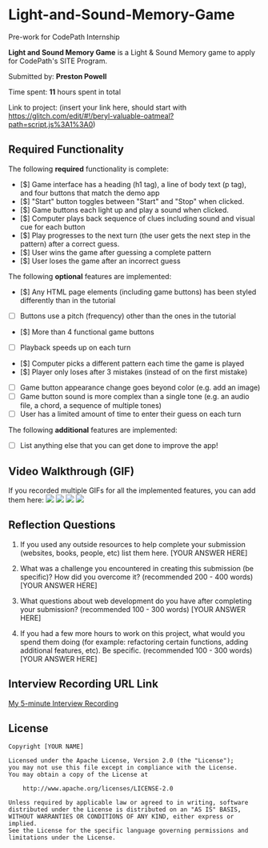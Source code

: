 # Light-and-Sound-Memory-Game
Pre-work for CodePath Internship

**Light and Sound Memory Game** is a Light & Sound Memory game to apply for CodePath's SITE Program. 

Submitted by: **Preston Powell**

Time spent: **11** hours spent in total

Link to project: (insert your link here, should start with https://glitch.com/edit/#!/beryl-valuable-oatmeal?path=script.js%3A1%3A0)

## Required Functionality

The following **required** functionality is complete:

* [$] Game interface has a heading (h1 tag), a line of body text (p tag), and four buttons that match the demo app
* [$] "Start" button toggles between "Start" and "Stop" when clicked. 
* [$] Game buttons each light up and play a sound when clicked. 
* [$] Computer plays back sequence of clues including sound and visual cue for each button
* [$] Play progresses to the next turn (the user gets the next step in the pattern) after a correct guess. 
* [$] User wins the game after guessing a complete pattern
* [$] User loses the game after an incorrect guess

The following **optional** features are implemented:

* [$] Any HTML page elements (including game buttons) has been styled differently than in the tutorial
* [ ] Buttons use a pitch (frequency) other than the ones in the tutorial
* [$] More than 4 functional game buttons
* [ ] Playback speeds up on each turn
* [$] Computer picks a different pattern each time the game is played
* [$] Player only loses after 3 mistakes (instead of on the first mistake)
* [ ] Game button appearance change goes beyond color (e.g. add an image)
* [ ] Game button sound is more complex than a single tone (e.g. an audio file, a chord, a sequence of multiple tones)
* [ ] User has a limited amount of time to enter their guess on each turn

The following **additional** features are implemented:

- [ ] List anything else that you can get done to improve the app!

## Video Walkthrough (GIF)

If you recorded multiple GIFs for all the implemented features, you can add them here:
![](gif1-link-here)
![](gif2-link-here)
![](gif3-link-here)
![](gif4-link-here)

## Reflection Questions
1. If you used any outside resources to help complete your submission (websites, books, people, etc) list them here. 
[YOUR ANSWER HERE]

2. What was a challenge you encountered in creating this submission (be specific)? How did you overcome it? (recommended 200 - 400 words) 
[YOUR ANSWER HERE]

3. What questions about web development do you have after completing your submission? (recommended 100 - 300 words) 
[YOUR ANSWER HERE]

4. If you had a few more hours to work on this project, what would you spend them doing (for example: refactoring certain functions, adding additional features, etc). Be specific. (recommended 100 - 300 words) 
[YOUR ANSWER HERE]



## Interview Recording URL Link

[My 5-minute Interview Recording](your-link-here)


## License

    Copyright [YOUR NAME]

    Licensed under the Apache License, Version 2.0 (the "License");
    you may not use this file except in compliance with the License.
    You may obtain a copy of the License at

        http://www.apache.org/licenses/LICENSE-2.0

    Unless required by applicable law or agreed to in writing, software
    distributed under the License is distributed on an "AS IS" BASIS,
    WITHOUT WARRANTIES OR CONDITIONS OF ANY KIND, either express or implied.
    See the License for the specific language governing permissions and
    limitations under the License.
